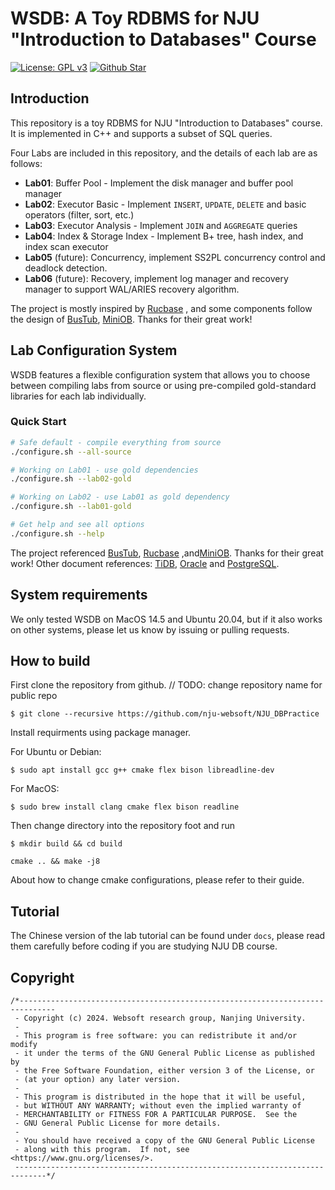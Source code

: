 # WSDB: A Toy RDBMS for NJU "Introduction to Databases" Course

[![License: GPL v3](https://img.shields.io/badge/License-GPLv3-blue.svg)](https://www.gnu.org/licenses/gpl-3.0)    [![Github Star](https://img.shields.io/github/stars/nju-websoft/NJU_DBPractice.svg)](https://github.com/nju-websoft/NJU_DBPractice)

## Introduction

This repository is a toy RDBMS for NJU "Introduction to Databases" course. It is implemented in C++ and supports a
subset of SQL queries.

Four Labs are included in this repository, and the details of each lab are as follows:

* **Lab01**: Buffer Pool - Implement the disk manager and buffer pool manager
* **Lab02**: Executor Basic - Implement `INSERT`, `UPDATE`, `DELETE` and basic operators (filter, sort, etc.)
* **Lab03**: Executor Analysis - Implement `JOIN` and `AGGREGATE` queries  
* **Lab04**: Index & Storage Index - Implement B+ tree, hash index, and index scan executor
* **Lab05** (future): Concurrency, implement SS2PL concurrency control and deadlock detection.
* **Lab06** (future): Recovery, implement log manager and recovery manager to support WAL/ARIES recovery algorithm.

The project is mostly inspired by [Rucbase](https://github.com/ruc-deke/rucbase-lab)
, and some components follow the design of
 [BusTub](https://github.com/cmu-db/bustub),  [MiniOB](https://github.com/oceanbase/miniob). Thanks for their great work!


## Lab Configuration System

WSDB features a flexible configuration system that allows you to choose between compiling labs from source or using pre-compiled gold-standard libraries for each lab individually.

### Quick Start

```bash
# Safe default - compile everything from source
./configure.sh --all-source

# Working on Lab01 - use gold dependencies
./configure.sh --lab02-gold

# Working on Lab02 - use Lab01 as gold dependency  
./configure.sh --lab01-gold

# Get help and see all options
./configure.sh --help
```

The project referenced [BusTub](https://github.com/cmu-db/bustub), [Rucbase](https://github.com/ruc-deke/rucbase-lab)
,and[MiniOB](https://github.com/oceanbase/miniob). Thanks for their great work!
Other document references: [TiDB](https://docs.pingcap.com/), [Oracle](https://docs.oracle.com/search/?q=Oracle%20Data%20Types&pg=1&size=10&library=en%2Fdatabase%2Foracle%2Foracle-database%2F23&book=SQLQR&lang=en) and [PostgreSQL](https://www.postgresql.org/docs/current/sql-commands.html).

## System requirements

We only tested WSDB on MacOS 14.5 and Ubuntu 20.04, but if it also works on other systems, please let us know by issuing
or pulling requests.

## How to build

First clone the repository from github. // TODO: change repository name for public repo

```shell
$ git clone --recursive https://github.com/nju-websoft/NJU_DBPractice
```

Install requirments using package manager.

For Ubuntu or Debian:

```shell
$ sudo apt install gcc g++ cmake flex bison libreadline-dev
```

For MacOS:

```shell
$ sudo brew install clang cmake flex bison readline
```

Then change directory into the repository foot and run

```shell
$ mkdir build && cd build
```

```shell
cmake .. && make -j8
```

About how to change cmake configurations, please refer to their guide.

## Tutorial

The Chinese version of the lab tutorial can be found under `docs`, please read them carefully before coding if you are
studying NJU DB course.

## Copyright

```
/*------------------------------------------------------------------------------
 - Copyright (c) 2024. Websoft research group, Nanjing University.
 -
 - This program is free software: you can redistribute it and/or modify
 - it under the terms of the GNU General Public License as published by
 - the Free Software Foundation, either version 3 of the License, or
 - (at your option) any later version.
 -
 - This program is distributed in the hope that it will be useful,
 - but WITHOUT ANY WARRANTY; without even the implied warranty of
 - MERCHANTABILITY or FITNESS FOR A PARTICULAR PURPOSE.  See the
 - GNU General Public License for more details.
 -
 - You should have received a copy of the GNU General Public License
 - along with this program.  If not, see <https://www.gnu.org/licenses/>.
 -----------------------------------------------------------------------------*/
```

